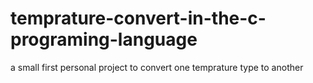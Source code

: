 # temprature-convert-in-the-c-programing-language
a small first personal project to convert one temprature type to another
